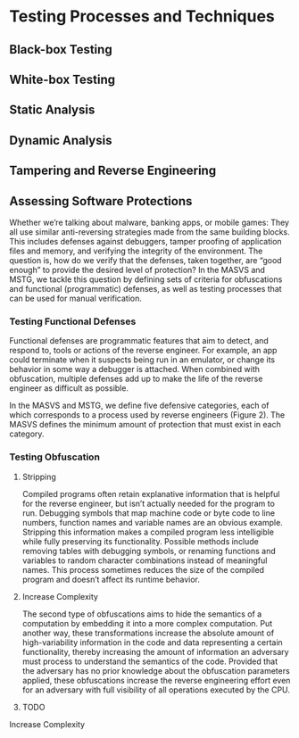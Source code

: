 # Testing Processes and Techniques

## Black-box Testing

## White-box Testing

## Static Analysis

## Dynamic Analysis

## Tampering and Reverse Engineering



## Assessing Software Protections

Whether we’re talking about malware, banking apps, or mobile games: They all use similar anti-reversing strategies made from the same building blocks. This includes defenses against debuggers, tamper proofing of application files and memory, and verifying the integrity of the environment. The question is, how do we verify that the defenses, taken together, are “good enough” to provide the desired level of protection? In the MASVS and MSTG, we tackle this question by defining sets of criteria for obfuscations and functional (programmatic) defenses, as well as testing processes that can be used for manual verification.

### Testing Functional Defenses

Functional defenses are programmatic features  that aim to detect, and respond to, tools or actions of the reverse engineer. For example, an app could terminate when it suspects being run in an emulator, or change its behavior in some way a debugger is attached. When combined with obfuscation, multiple defenses add up to make the life of the reverse engineer as difficult as possible.

In the MASVS and MSTG, we define five defensive categories, each of which corresponds to a process used by reverse engineers (Figure 2). The MASVS defines the minimum amount of protection that must exist in each category.




### Testing Obfuscation

1. Stripping

   Compiled programs often retain explanative information that is helpful for the reverse engineer, but isn’t actually needed for the program to run. Debugging symbols that map machine code or byte code to line numbers, function names and variable names are an obvious example.
   Stripping this information makes a compiled program less intelligible while fully preserving its functionality. Possible methods include removing tables with debugging symbols, or renaming functions and variables to random character combinations instead of meaningful names. This process sometimes reduces the size of the compiled program and doesn’t affect its runtime behavior.

2. Increase Complexity

   The second type of obfuscations aims to hide the semantics of a computation by embedding it into a more complex computation. Put another way, these transformations increase the absolute amount of high-variability information in the code and data representing a certain functionality, thereby increasing the amount of information an adversary must process to understand the semantics of the code. Provided that the adversary has no prior knowledge about the obfuscation parameters applied, these obfuscations increase the reverse engineering effort even for an adversary with full visibility of all operations executed by the CPU.

3. TODO

Increase Complexity
